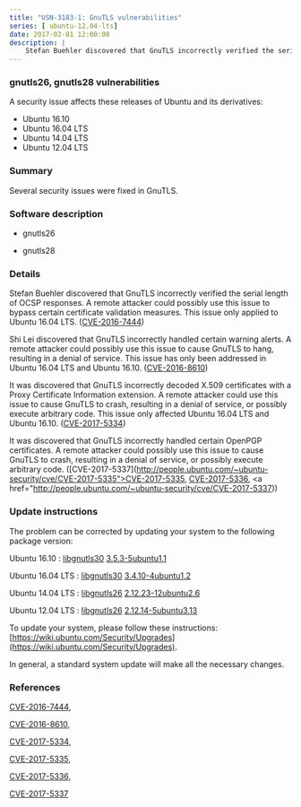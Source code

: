 ```yaml
---
title: "USN-3183-1: GnuTLS vulnerabilities"
series: [ ubuntu-12.04-lts]
date: 2017-02-01 12:00:00
description: |
    Stefan Buehler discovered that GnuTLS incorrectly verified the serial length of OCSP responses. A remote attacker could possibly use this issue to bypass certain certificate validation measures. This issue only applied to Ubuntu 16.04 LTS. ([CVE-2016-7444](http://people.ubuntu.com/~ubuntu-security/cve/CVE-2016-7444))
--- 
```

 
 


### gnutls26, gnutls28 vulnerabilities

A security issue affects these releases of Ubuntu and its derivatives:

* Ubuntu 16.10
* Ubuntu 16.04 LTS
* Ubuntu 14.04 LTS
* Ubuntu 12.04 LTS

### Summary

Several security issues were fixed in GnuTLS. 

### Software description

* gnutls26 

* gnutls28 

### Details

Stefan Buehler discovered that GnuTLS incorrectly verified the serial length of OCSP responses. A remote attacker could possibly use this issue to bypass certain certificate validation measures. This issue only applied to Ubuntu 16.04 LTS. ([CVE-2016-7444](http://people.ubuntu.com/~ubuntu-security/cve/CVE-2016-7444))

Shi Lei discovered that GnuTLS incorrectly handled certain warning alerts. A remote attacker could possibly use this issue to cause GnuTLS to hang, resulting in a denial of service. This issue has only been addressed in Ubuntu 16.04 LTS and Ubuntu 16.10. ([CVE-2016-8610](http://people.ubuntu.com/~ubuntu-security/cve/CVE-2016-8610))

It was discovered that GnuTLS incorrectly decoded X.509 certificates with a Proxy Certificate Information extension. A remote attacker could use this issue to cause GnuTLS to crash, resulting in a denial of service, or possibly execute arbitrary code. This issue only affected Ubuntu 16.04 LTS and Ubuntu 16.10. ([CVE-2017-5334](http://people.ubuntu.com/~ubuntu-security/cve/CVE-2017-5334))

It was discovered that GnuTLS incorrectly handled certain OpenPGP certificates. A remote attacker could possibly use this issue to cause GnuTLS to crash, resulting in a denial of service, or possibly execute arbitrary code. ([CVE-2017-5337](http://people.ubuntu.com/~ubuntu-security/cve/CVE-2017-5335">CVE-2017-5335</a>, <a href="http://people.ubuntu.com/~ubuntu-security/cve/CVE-2017-5336">CVE-2017-5336</a>, <a href="http://people.ubuntu.com/~ubuntu-security/cve/CVE-2017-5337)) 

### Update instructions

The problem can be corrected by updating your system to the following package version:

Ubuntu 16.10
 : [libgnutls30](https://launchpad.net/ubuntu/+source/gnutls28) <span> [3.5.3-5ubuntu1.1](https://launchpad.net/ubuntu/+source/gnutls28/3.5.3-5ubuntu1.1) </span> 

Ubuntu 16.04 LTS
 : [libgnutls30](https://launchpad.net/ubuntu/+source/gnutls28) <span> [3.4.10-4ubuntu1.2](https://launchpad.net/ubuntu/+source/gnutls28/3.4.10-4ubuntu1.2) </span> 

Ubuntu 14.04 LTS
 : [libgnutls26](https://launchpad.net/ubuntu/+source/gnutls26) <span> [2.12.23-12ubuntu2.6](https://launchpad.net/ubuntu/+source/gnutls26/2.12.23-12ubuntu2.6) </span> 

Ubuntu 12.04 LTS
 : [libgnutls26](https://launchpad.net/ubuntu/+source/gnutls26) <span> [2.12.14-5ubuntu3.13](https://launchpad.net/ubuntu/+source/gnutls26/2.12.14-5ubuntu3.13) </span> 

To update your system, please follow these instructions: [https://wiki.ubuntu.com/Security/Upgrades](https://wiki.ubuntu.com/Security/Upgrades).

In general, a standard system update will make all the necessary changes. 

### References

 
 [CVE-2016-7444](http://people.ubuntu.com/~ubuntu-security/cve/CVE-2016-7444), 

 [CVE-2016-8610](http://people.ubuntu.com/~ubuntu-security/cve/CVE-2016-8610), 

 [CVE-2017-5334](http://people.ubuntu.com/~ubuntu-security/cve/CVE-2017-5334), 

 [CVE-2017-5335](http://people.ubuntu.com/~ubuntu-security/cve/CVE-2017-5335), 

 [CVE-2017-5336](http://people.ubuntu.com/~ubuntu-security/cve/CVE-2017-5336), 

 [CVE-2017-5337](http://people.ubuntu.com/~ubuntu-security/cve/CVE-2017-5337)
 

